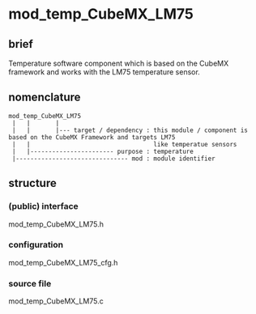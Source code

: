 # mod_temp_CubeMX_LM75


## brief

Temperature software component which is based on the CubeMX framework and works with the LM75 temperature sensor.

## nomenclature

```
mod_temp_CubeMX_LM75
 |   |       | 
 |   |       |--- target / dependency : this module / component is based on the CubeMX Framework and targets LM75
 |   |                                  like temperatue sensors
 |   |----------------------- purpose : temperature
 |------------------------------- mod : module identifier
```

## structure

### (public) interface

mod_temp_CubeMX_LM75.h

### configuration

mod_temp_CubeMX_LM75_cfg.h

### source file

mod_temp_CubeMX_LM75.c


